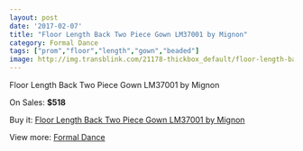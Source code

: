 ```yaml
---
layout: post
date: '2017-02-07'
title: "Floor Length Back Two Piece Gown LM37001 by Mignon"
category: Formal Dance
tags: ["prom","floor","length","gown","beaded"]
image: http://img.transblink.com/21178-thickbox_default/floor-length-back-two-piece-gown-lm37001-by-mignon.jpg
---
```

Floor Length Back Two Piece Gown LM37001 by Mignon

On Sales: **$518**
<a href="https://www.transblink.com/en/formal-dance/6713-floor-length-back-two-piece-gown-lm37001-by-mignon.html"><amp-img layout="responsive" width="600" height="600" src="//img.transblink.com/21178-thickbox_default/floor-length-back-two-piece-gown-lm37001-by-mignon.jpg" alt="Floor Length Back Two Piece Gown LM37001 by Mignon 0" /></a>
<a href="https://www.transblink.com/en/formal-dance/6713-floor-length-back-two-piece-gown-lm37001-by-mignon.html"><amp-img layout="responsive" width="600" height="600" src="//img.transblink.com/21179-thickbox_default/floor-length-back-two-piece-gown-lm37001-by-mignon.jpg" alt="Floor Length Back Two Piece Gown LM37001 by Mignon 1" /></a>

Buy it: [Floor Length Back Two Piece Gown LM37001 by Mignon](https://www.transblink.com/en/formal-dance/6713-floor-length-back-two-piece-gown-lm37001-by-mignon.html "Floor Length Back Two Piece Gown LM37001 by Mignon")

View more: [Formal Dance](https://www.transblink.com/en/6-formal-dance "Formal Dance")